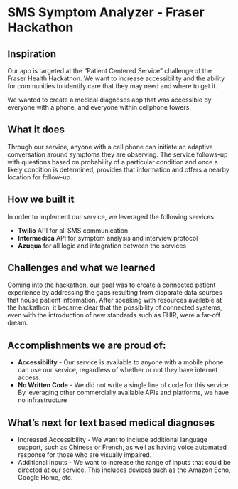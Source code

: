 # SMS Symptom Analyzer - Fraser Hackathon
## Inspiration
Our app is targeted at the “Patient Centered Service” challenge of the Fraser Health Hackathon. We want to increase accessibility and the ability for communities to identify care that they may need and where to get it.

We wanted to create a medical diagnoses app that was accessible by everyone with a phone, and everyone within cellphone towers.

## What it does
Through our service, anyone with a cell phone can initiate an adaptive conversation around symptoms they are observing. The service follows-up with questions based on probability of a particular condition and once a likely condition is determined, provides that information and offers a nearby location for follow-up.

 ## How we built it
In order to implement our service, we leveraged the following services:
* __Twilio__ API for all SMS communication
* __Intermedica__ API for symptom analysis and interview protocol
* __Azuqua__ for all logic and integration between the services

## Challenges and what we learned
Coming into the hackathon, our goal was to create a connected patient experience by addressing the gaps resulting from disparate data sources that house patient information. After speaking with resources available at the hackathon, it became clear that the possibility of connected systems, even with the introduction of new standards such as FHIR, were a far-off dream.

## Accomplishments we are proud of:
* __Accessibility__ - Our service is available to anyone with a mobile phone can use our service, regardless of whether or not they have internet access.
* __No Written Code__ - We did not write a single line of code for this service. By leveraging other commercially available APIs and platforms, we have no infrastructure 

## What’s next for text based medical diagnoses
* Increased Accessibility - We want to include additional language support, such as Chinese or French, as well as having voice automated response for those who are visually impaired.
* Additional Inputs - We want to increase the range of inputs that could be directed at our service. This includes devices such as the Amazon Echo, Google Home, etc.

